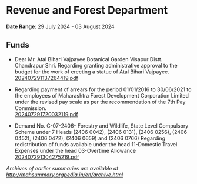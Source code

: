# Revenue and Forest Department

**Date Range**: 29 July 2024 - 03 August 2024


## Funds
- Dear Mr. Atal Bihari Vajpayee Botanical Garden Visapur Distt. Chandrapur Shri. Regarding granting administrative approval to the budget for the work of erecting a statue of Atal Bihari Vajpayee.\
  [202407291137264419.pdf](https://gr.maharashtra.gov.in/Site/Upload/Government%20Resolutions/English/202407291137264419.pdf)

- Regarding payment of arrears for the period 01/01/2016 to 30/06/2021 to the employees of Maharashtra Forest Development Corporation Limited under the revised pay scale as per the recommendation of the 7th Pay Commission.\
  [202407291720032119.pdf](https://gr.maharashtra.gov.in/Site/Upload/Government%20Resolutions/English/202407291720032119.pdf)

- Demand No. C-07-2406- Forestry and Wildlife, State Level Compulsory Scheme under 7 Heads (2406 0042), (2406 0131), (2406 0256), (2406 0452), (2406 0472), (2406 0659) and (2406 0766) Regarding redistribution of funds available under the head 11-Domestic Travel Expenses under the head 03-Overtime Allowance\
  [202407291304275219.pdf](https://gr.maharashtra.gov.in/Site/Upload/Government%20Resolutions/English/202407291304275219.pdf)


*Archives of earlier summaries are available at http://mahsummary.orgpedia.in/en/archive.html*